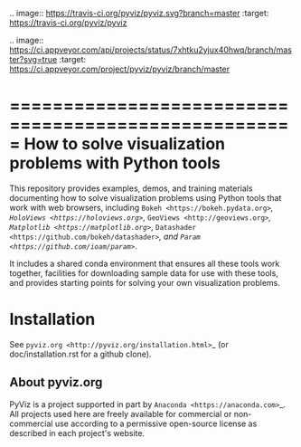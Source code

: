 .. image:: https://travis-ci.org/pyviz/pyviz.svg?branch=master
    :target: https://travis-ci.org/pyviz/pyviz

.. image:: https://ci.appveyor.com/api/projects/status/7xhtku2yjux40hwq/branch/master?svg=true
    :target: https://ci.appveyor.com/project/pyviz/pyviz/branch/master
     
=====================================================
How to solve visualization problems with Python tools
=====================================================

This repository provides examples, demos, and training materials
documenting how to solve visualization problems using Python
tools that work with web browsers, including
`Bokeh <https://bokeh.pydata.org>`_,
`HoloViews <https://holoviews.org>`_,
`GeoViews <http://geoviews.org>`_,
`Matplotlib <https://matplotlib.org>`_,
`Datashader <https://github.com/bokeh/datashader>`_, and
`Param <https://github.com/ioam/param>`_.

It includes a shared conda environment that ensures all these tools work together,
facilities for downloading sample data for use with these tools, and provides
starting points for solving your own visualization problems.


Installation
============

See `pyviz.org <http://pyviz.org/installation.html>`_ (or doc/installation.rst for a github clone).


About pyviz.org
---------------

PyViz is a project supported in part by `Anaconda <https://anaconda.com>`_.
All projects used here are freely available for commercial or
non-commercial use according to a permissive open-source license as
described in each project's website.
